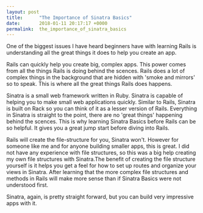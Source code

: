```yaml
---
layout: post
title:      "The Importance of Sinatra Basics"
date:       2018-01-11 20:17:17 +0000
permalink:  the_importance_of_sinatra_basics
---
```



One of the biggest issues I have heard beginners have with learning Rails is understanding all the great things it does to help you create an app.

Rails can quickly help you create big, complex apps. This power comes from all the things Rails is doing behind the scences. Rails does a lot of complex things in the background that are hidden with 'smoke and mirrors' so to speak. This is where all the great things Rails does happens.

Sinatra is a small web framework written in Ruby. Sinatra is capable of helping you to make small web applications quickly. Similar to Rails, Sinatra is built on Rack so you can think of it as a lesser version of Rails. Everything in Sinatra is straight to the point, there are no 'great things' happening behind the scences. This is why learning Sinatra Basics before Rails can be so helpful. It gives you a great jump start before diving into Rails.

Rails will create the file-structure for you, Sinatra won't. However for someone like me and for anyone building smaller apps, this is great. I did not have any experience with file structures, so this was a big help creating my own file structures with Sinatra.The benefit of creating the file structure yourself is it helps you get a feel for how to set up routes and organize your views in Sinatra. After learning that the more complex file structures and methods in Rails will make more sense than if Sinatra Basics were not understood first.

Sinatra, again, is pretty straight forward, but you can build very impressive apps with it.
